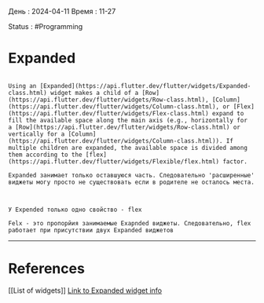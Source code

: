 День : 2024-04-11 
Время : 11-27

Status : #Programming 


# Expanded


```ad-summary

Using an [Expanded](https://api.flutter.dev/flutter/widgets/Expanded-class.html) widget makes a child of a [Row](https://api.flutter.dev/flutter/widgets/Row-class.html), [Column](https://api.flutter.dev/flutter/widgets/Column-class.html), or [Flex](https://api.flutter.dev/flutter/widgets/Flex-class.html) expand to fill the available space along the main axis (e.g., horizontally for a [Row](https://api.flutter.dev/flutter/widgets/Row-class.html) or vertically for a [Column](https://api.flutter.dev/flutter/widgets/Column-class.html)). If multiple children are expanded, the available space is divided among them according to the [flex](https://api.flutter.dev/flutter/widgets/Flexible/flex.html) factor.
```

```ad-note
Expanded занимает только оставшуюся часть. Следовательно 'расширенные' виджеты могу просто не существовать если в родителе не осталось места.



```
```ad-info
У Expended только одно свойство - flex

Felx - это пропорйия занимаемые Exapnded виджеты. Следовательно, flex работает при присутствии двух Expanded виджетов

```



---
# References
[[List of widgets]]
[Link to Expanded widget info](https://api.flutter.dev/flutter/widgets/Expanded-class.html)  